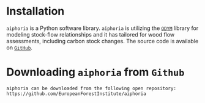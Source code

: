 # Installation

`aiphoria` is a Python software library. `aiphoria` is utilizing the [`ODYM`](https://github.com/IndEcol/ODYM) library for modeling stock-flow relationships and it has tailored for wood flow assessments, including carbon stock changes.   The source code is available on [`GitHub`](https://github.com/EuropeanForestInstitute/aiphoria). 

# Downloading `aiphoria` from `Github` 


```{note}
aiphoria can be downloaded from the following open repository: https://github.com/EuropeanForestInstitute/aiphoria
```
